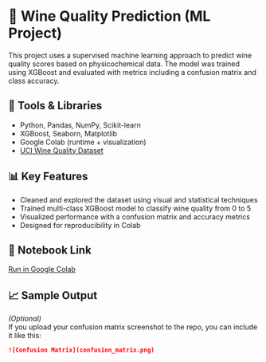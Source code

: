 # 🍷 Wine Quality Prediction (ML Project)

This project uses a supervised machine learning approach to predict wine quality scores based on physicochemical data. The model was trained using XGBoost and evaluated with metrics including a confusion matrix and class accuracy.

## 🔧 Tools & Libraries
- Python, Pandas, NumPy, Scikit-learn
- XGBoost, Seaborn, Matplotlib
- Google Colab (runtime + visualization)
- [UCI Wine Quality Dataset](https://archive.ics.uci.edu/ml/datasets/Wine+Quality)

## 📊 Key Features
- Cleaned and explored the dataset using visual and statistical techniques  
- Trained multi-class XGBoost model to classify wine quality from 0 to 5  
- Visualized performance with a confusion matrix and accuracy metrics  
- Designed for reproducibility in Colab

## 🔗 Notebook Link
[Run in Google Colab](https://colab.research.google.com/drive/1SxNWsl-DwtQqaV5UNARRWUCEiBU50vBl?usp=sharing)

## 📈 Sample Output
*(Optional)*  
If you upload your confusion matrix screenshot to the repo, you can include it like this:

```markdown
![Confusion Matrix](confusion_matrix.png)
